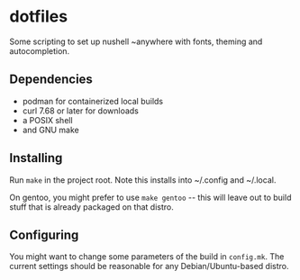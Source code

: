 
dotfiles
========

Some scripting to set up nushell ~anywhere with fonts, theming and
autocompletion. 

Dependencies
------------

* podman for containerized local builds
* curl 7.68 or later for downloads
* a POSIX shell
* and GNU make

Installing
----------

Run `make` in the project root. Note this installs into ~/.config and ~/.local.

On gentoo, you might prefer to use `make gentoo` -- this will leave out to
build stuff that is already packaged on that distro.

Configuring
-----------

You might want to change some parameters of the build in `config.mk`. The
current settings should be reasonable for any Debian/Ubuntu-based distro.

